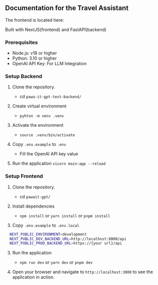 ## Documentation for the Travel Assistant

The frontend is located here:

Built with NextJS(frontend) and FastAPI(backend)

### Prerequisites

* Node.js: v18 or higher
* Python: 3.10 or higher
* OpenAI API Key: For LLM Integration

### Setup Backend

1. Clone the repository.

    - cd `pawa-it-gpt-test-backend/`

2. Create virtual environment

    - `pyhton -m venv .venv`

3. Activate the environment
    - `source .venv/bin/activate`

4. Copy `.env.example` to `.env`

    - Fill the OpenAI API key value

5. Run the application
 `vicorn main:app --reload`

  

### Setup Frontend

1. Clone the repository.

    - cd `pawait-gpt/`

2. Install dependencies
    - `npm install` or `yarn install` or `pnpm install`

3. Copy `.env.example` to `.env.local`

```bash
  NEXT_PUBLIC_ENVIRONMENT=development
  NEXT_PUBLIC_DEV_BACKEND_URL=http://localhost:8000/api
  NEXT_PUBLIC_PROD_BACKEND_URL=https://{your url}/api
```

3. Run the application
    - `npm run dev` or `yarn dev` or `pnpm dev`

  
4. Open your browser and navigate to `http://localhost:3000` to see the application in action.
